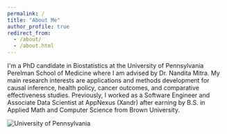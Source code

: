 ```yaml
---
permalink: /
title: "About Me"
author_profile: true
redirect_from: 
  - /about/
  - /about.html
---
```


I'm a PhD candidate in Biostatistics at the University of Pennsylvania Perelman School of Medicine where I am advised by Dr. Nandita Mitra. My main research interests are applications and methods development for causal inference, health policy, cancer outcomes, and comparative effectiveness studies. Previously, I worked as a Software Engineer and Associate Data Scientist at AppNexus (Xandr) after earning by B.S. in Applied Math and Computer Science from Brown University.

![University of Pennsylvania](/images/penn_campus.png)
